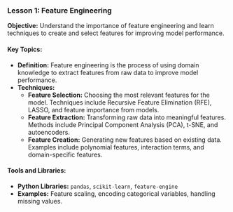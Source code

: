### Lesson 1: Feature Engineering

**Objective:** Understand the importance of feature engineering and learn techniques to create and select features for improving model performance.

#### Key Topics:
- **Definition:** Feature engineering is the process of using domain knowledge to extract features from raw data to improve model performance.
- **Techniques:**
  - **Feature Selection:** Choosing the most relevant features for the model. Techniques include Recursive Feature Elimination (RFE), LASSO, and feature importance from models.
  - **Feature Extraction:** Transforming raw data into meaningful features. Methods include Principal Component Analysis (PCA), t-SNE, and autoencoders.
  - **Feature Creation:** Generating new features based on existing data. Examples include polynomial features, interaction terms, and domain-specific features.

#### Tools and Libraries:
- **Python Libraries:** `pandas`, `scikit-learn`, `feature-engine`
- **Examples:** Feature scaling, encoding categorical variables, handling missing values.
